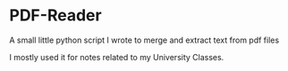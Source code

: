 # PDF-Reader
A small little python script I wrote to merge and extract text from pdf files

I mostly used it for notes related to my University Classes.
